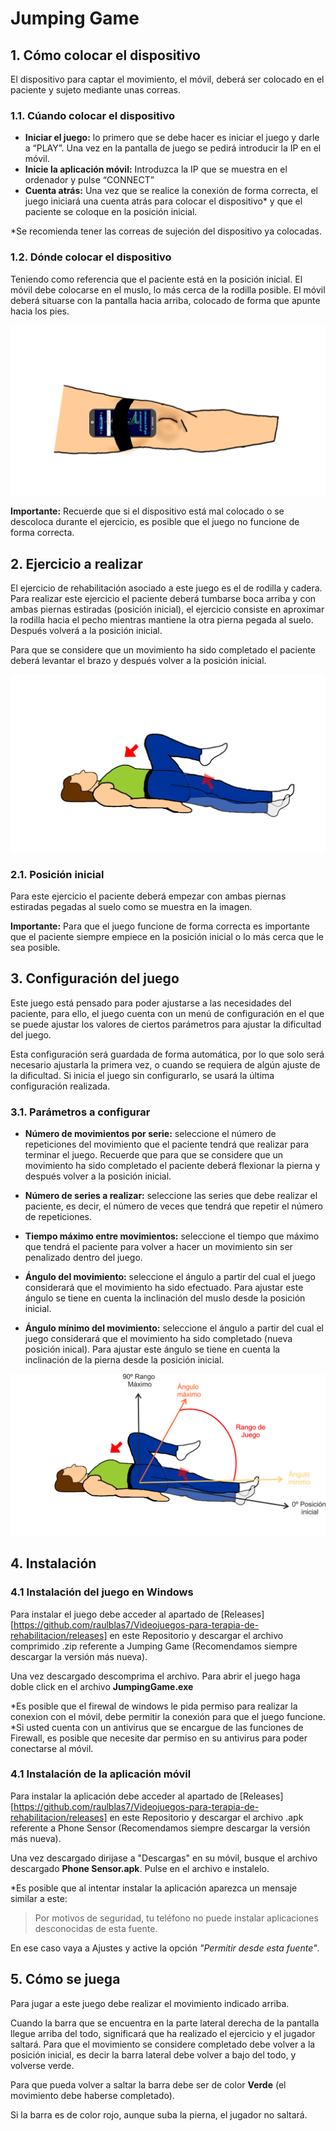 # Jumping Game
## 1. Cómo colocar el dispositivo
El dispositivo para captar el movimiento, el móvil, deberá ser colocado en el paciente y sujeto mediante unas correas.
### 1.1. Cúando colocar el dispositivo
- **Iniciar el juego:**  lo primero que se debe hacer es iniciar el juego y darle a “PLAY”. Una vez en la pantalla de juego se pedirá introducir la IP en el móvil.
- **Inicie la aplicación móvil:**  Introduzca la IP que se muestra en el ordenador y pulse “CONNECT”
- **Cuenta atrás:**  Una vez que se realice la conexión de forma correcta, el juego iniciará una cuenta atrás para colocar el dispositivo* y que el paciente se coloque en la posición inicial.

*Se recomienda tener las correas de sujeción del dispositivo ya colocadas.

### 1.2. Dónde colocar el dispositivo
Teniendo como referencia que el paciente está en la posición inicial.
El móvil debe colocarse en el muslo, lo más cerca de la rodilla posible.
El móvil deberá situarse con la pantalla hacia arriba, colocado de forma que apunte hacia los pies.

![Imagen colocación dispositivo](https://github.com/raulblas7/Videojuegos-para-terapia-de-rehabilitacion/blob/main/Imagenes/dispositivo%20pierna.png)

**Importante:** Recuerde que si el dispositivo está mal colocado o se descoloca durante el ejercicio, es posible que el juego no funcione de forma correcta.


## 2. Ejercicio a realizar

El ejercicio de rehabilitación asociado a este juego es el de rodilla y cadera.
Para realizar este ejercicio el paciente deberá tumbarse boca arriba y con ambas piernas estiradas (posición inicial), el ejercicio consiste en aproximar la rodilla hacia el pecho mientras mantiene la otra pierna pegada al suelo. Después volverá a la posición inicial.

 Para que se considere que un movimiento ha sido completado el paciente deberá levantar el brazo y después volver a la posición inicial.

![Imagen ejercicio a realizar](https://github.com/raulblas7/Videojuegos-para-terapia-de-rehabilitacion/blob/main/Imagenes/Ejercicio%20Rodilla.png)

 ### 2.1. Posición inicial
Para este ejercicio el paciente deberá empezar con ambas piernas estiradas pegadas al suelo como se muestra en la imagen.

**Importante:** Para que el juego funcione de forma correcta es importante que el paciente siempre empiece en la posición inicial o lo más cerca que le sea posible.

## 3. Configuración del juego
Este juego está pensado para poder ajustarse a las necesidades del paciente, para ello, el juego cuenta con un menú de configuración en el que se puede ajustar los valores de ciertos parámetros para ajustar la dificultad del juego.

Esta configuración será guardada de forma automática, por lo que solo será necesario ajustarla la primera vez, o cuando se requiera de algún ajuste de la dificultad.
Si inicia el juego sin configurarlo, se usará la última configuración realizada.

### 3.1. Parámetros a configurar

 - **Número de movimientos por serie:**  seleccione el número de repeticiones del movimiento que el paciente tendrá que realizar para terminar el juego.
Recuerde que para que se considere que un movimiento ha sido completado el paciente deberá flexionar la pierna y después volver a la posición inicial.


 - **Número de series a realizar:** seleccione las series que debe realizar el paciente, es decir, el número de veces que tendrá que repetir el número de repeticiones.


  - **Tiempo máximo entre movimientos:** seleccione el tiempo que máximo que tendrá el paciente para volver a hacer un movimiento sin ser penalizado dentro del juego.


 - **Ángulo del movimiento:**  seleccione el ángulo a partir del cual el juego considerará que el movimiento ha sido efectuado.
Para ajustar este ángulo se tiene en cuenta la inclinación del muslo desde la posición inicial.

- **Ángulo mínimo del movimiento:**  seleccione el ángulo a partir del cual el juego considerará que el movimiento ha sido completado (nueva posición inical).
Para ajustar este ángulo se tiene en cuenta la inclinación de la pierna desde la posición inicial.

![Imagen movimiento](https://github.com/raulblas7/Videojuegos-para-terapia-de-rehabilitacion/blob/main/Imagenes/Rango%20Ejer%20Jumping.png)

## 4. Instalación

### 4.1 Instalación del juego en Windows
Para instalar el juego debe acceder al apartado de [Releases][https://github.com/raulblas7/Videojuegos-para-terapia-de-rehabilitacion/releases] en este Repositorio y descargar el archivo comprimido .zip referente a Jumping Game (Recomendamos siempre descargar la versión más nueva).

Una vez descargado descomprima el archivo.
Para abrir el juego haga doble click en el archivo **JumpingGame.exe**

*Es posible que el firewal de windows le pida permiso para realizar la conexion con el móvil, debe permitir la conexión para que el juego funcione.
*Si usted cuenta con un antivirus que se encargue de las funciones de Firewall, es posible que necesite dar permiso en su antivirus para poder conectarse al móvil.

### 4.1 Instalación de la aplicación móvil

Para instalar la aplicación debe acceder al apartado de [Releases][https://github.com/raulblas7/Videojuegos-para-terapia-de-rehabilitacion/releases] en este Repositorio y descargar el archivo .apk referente a Phone Sensor (Recomendamos siempre descargar la versión más nueva).

Una vez descargado dirijase a "Descargas" en su móvil, busque el archivo descargado **Phone Sensor.apk**.
Pulse en el archivo e instalelo.

*Es posible que al intentar instalar la aplicación aparezca un mensaje similar a este: 
> Por motivos de seguridad, tu teléfono no puede instalar aplicaciones desconocidas de esta fuente.

En ese caso vaya a Ajustes y active la opción *"Permitir desde esta fuente"*.

## 5. Cómo se juega

Para jugar a este juego debe realizar el movimiento indicado arriba.

Cuando la barra que se encuentra en la parte lateral derecha de la pantalla llegue arriba del todo, significará que ha realizado el ejercicio y el jugador saltará. Para que el movimiento se considere completado debe volver a la posición inicial, es decir la barra lateral debe volver a bajo del todo, y volverse verde. 

Para que pueda volver a saltar la barra debe ser de color **Verde** (el movimiento debe haberse completado).

Si la barra es de color rojo, aunque suba la pierna, el jugador no saltará.
